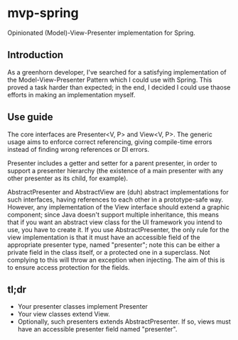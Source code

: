 # mvp-spring
Opinionated (Model)-View-Presenter implementation for Spring.

## Introduction
As a greenhorn developer, I've searched for a satisfying implementation of the Model-View-Presenter Pattern which I could use with Spring. This proved a task harder than expected; in the end, I decided I could use thaose efforts in making an implementation myself.

## Use guide
The core interfaces are Presenter<V, P> and View<V, P>. The generic usage aims to enforce correct referencing, giving compile-time errors instead of finding wrong references or DI errors.

Presenter includes a getter and setter for a parent presenter, in order to support a presenter hierarchy (the existence of a main presenter with any other presenter as its child, for example).

AbstractPresenter and AbstractView are (duh) abstract implementations for such interfaces, having references to each other in a prototype-safe way. However, any implementation of the View interface should extend a graphic component; since Java doesn't support multiple inheritance, this means that if you want an abstract view class for the UI framework you intend to use, you have to create it. 
If you use AbstractPresenter, the only rule for the view implementation is that it must have an accessible field of the appropriate presenter type, named "presenter"; note this can be either a private field in the class itself, or a protected one in a superclass. Not complying to this will throw an exception when injecting. The aim of this is to ensure access protection for the fields.

## tl;dr
 - Your presenter classes implement Presenter 
 - Your view classes extend View.
 - Optionally, such presenters extends AbstractPresenter. If so, views must have an accessible presenter field named "presenter".
